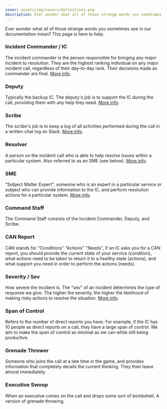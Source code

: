 ```yaml
---
cover: assets/img/covers/definitions.png
description: Ever wonder what all of those strange words you sometimes see in our documentation mean? This page is here to help.
---
```

Ever wonder what all of those strange words you sometimes see in our documentation mean? This page is here to help.

### Incident Commander / IC
The incident commander is the person responsible for bringing any major incident to resolution. They are the highest ranking individual on any major incident call, regardless of their day-to-day rank. Their decisions made as commander are final. [More info](../before/different_roles.md).

### Deputy
Typically the backup IC. The deputy's job is to support the IC during the call, providing them with any help they need. [More info](../before/different_roles.md).

### Scribe
The scribe's job is to keep a log of all activities performed during the call in a written chat log on Slack. [More info](../before/different_roles.md).

### Resolver
A person on the incident call who is able to help resolve issues within a particular system. Also referred to as an SME (see below). [More info](../before/different_roles.md).

### SME
"Subject Matter Expert", someone who is an expert in a particular service or subject who can provide information to the IC, and perform resolution actions for a particular system. [More info](../before/different_roles.md).

### Command Staff
The Command Staff consists of the Incident Commander, Deputy, and Scribe.

### CAN Report
CAN stands for "Conditions" "Actions" "Needs", if an IC asks you for a CAN report, you should provide the current state of your service (condition), what actions need to be taken to return it to a healthy state (actions), and what support you need in order to perform the actions (needs).

### Severity / Sev
How severe the incident is. The "sev" of an incident determines the type of response we give. The higher the severity, the higher the likelihood of making risky actions to resolve the situation. [More info](../before/severity_levels.md).

### Span of Control
Refers to the number of direct reports you have. For example, if the IC has 10 people as direct reports on a call, they have a large span of control. We aim to make the span of control as minimal as we can while still being productive.

### Grenade Thrower
Someone who joins the call at a late time in the game, and provides information that completely derails the current thinking. They then leave almost immediately.

### Executive Swoop
When an executive comes on the call and drops some sort of bombshell. A version of grenade throwing.
